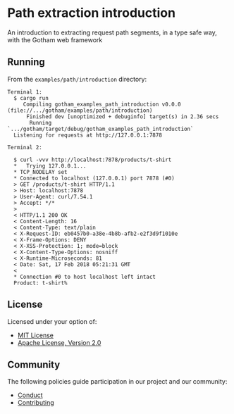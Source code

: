 # Path extraction introduction

An introduction to extracting request path segments, in a type safe way, with
the Gotham web framework

## Running

From the `examples/path/introduction` directory:

```
Terminal 1:
  $ cargo run
     Compiling gotham_examples_path_introduction v0.0.0 (file://.../gotham/examples/path/introduction)
      Finished dev [unoptimized + debuginfo] target(s) in 2.36 secs
       Running `.../gotham/target/debug/gotham_examples_path_introduction`
  Listening for requests at http://127.0.0.1:7878

Terminal 2:

  $ curl -vvv http://localhost:7878/products/t-shirt
  *   Trying 127.0.0.1...
  * TCP_NODELAY set
  * Connected to localhost (127.0.0.1) port 7878 (#0)
  > GET /products/t-shirt HTTP/1.1
  > Host: localhost:7878
  > User-Agent: curl/7.54.1
  > Accept: */*
  >
  < HTTP/1.1 200 OK
  < Content-Length: 16
  < Content-Type: text/plain
  < X-Request-ID: eb0457b0-a38e-4b8b-afb2-e2f3d9f1010e
  < X-Frame-Options: DENY
  < X-XSS-Protection: 1; mode=block
  < X-Content-Type-Options: nosniff
  < X-Runtime-Microseconds: 81
  < Date: Sat, 17 Feb 2018 05:21:31 GMT
  <
  * Connection #0 to host localhost left intact
  Product: t-shirt%
```

## License

Licensed under your option of:

* [MIT License](../../LICENSE-MIT)
* [Apache License, Version 2.0](../../LICENSE-APACHE)

## Community

The following policies guide participation in our project and our community:

* [Conduct](../../CONDUCT.md)
* [Contributing](../../CONTRIBUTING.md)
